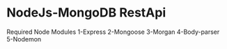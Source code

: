 # NodeJs-MongoDB RestApi

Required Node Modules
1-Express
2-Mongoose
3-Morgan
4-Body-parser
5-Nodemon
